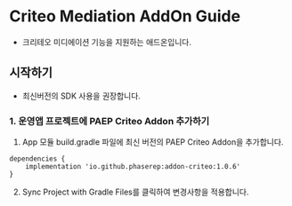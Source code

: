 # Criteo Mediation AddOn Guide

* 크리테오 미디에이션 기능을 지원하는 애드온입니다.

## 시작하기
* 최신버전의 SDK 사용을 권장합니다.

### 1. 운영앱 프로젝트에 PAEP Criteo Addon 추가하기
1. App 모듈 build.gradle 파일에 최신 버전의 PAEP Criteo Addon을 추가합니다.
```
dependencies {
    implementation 'io.github.phaserep:addon-criteo:1.0.6'
}
```

2. Sync Project with Gradle Files를 클릭하여 변경사항을 적용합니다.
